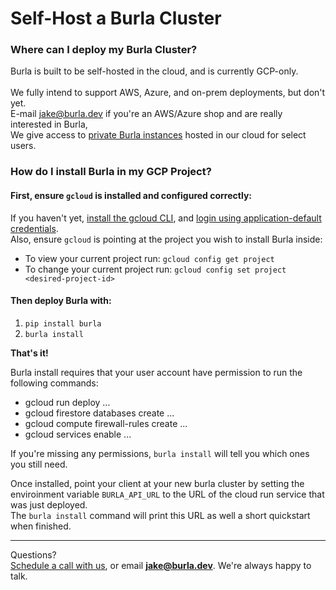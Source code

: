 # Self-Host a Burla Cluster

### Where can I deploy my Burla Cluster?

Burla is built to be self-hosted in the cloud, and is currently GCP-only.\
\
We fully intend to support AWS, Azure, and on-prem deployments, but don't yet.\
E-mail [jake@burla.dev](mailto:jake@burla.dev) if you're an AWS/Azure shop and are really interested in Burla,\
We give access to [private Burla instances](use-a-private-managed-cluster.md) hosted in our cloud for select users.

### How do I install Burla in my GCP Project?

#### First, ensure `gcloud` is installed and configured correctly:

If you haven't yet, [install the gcloud CLI](https://cloud.google.com/sdk/docs/install), and [login using application-default credentials](https://cloud.google.com/docs/authentication/set-up-adc-local-dev-environment).\
Also, ensure `gcloud` is pointing at the project you wish to install Burla inside:

* To view your current project run: `gcloud config get project`
* To change your current project run: `gcloud config set project <desired-project-id>`

#### Then deploy Burla with:

1. `pip install burla`
2. `burla install`

**That's it!**

Burla install requires that your user account have permission to run the following commands:

* gcloud run deploy ...
* gcloud firestore databases create ...
* gcloud compute firewall-rules create ...
* gcloud services enable ...

If you're missing any permissions, `burla install` will tell you which ones you still need.

Once installed, point your client at your new burla cluster by setting the enviroinment variable `BURLA_API_URL` to the URL of the cloud run service that was just deployed.\
The `burla install` command will print this URL as well a short quickstart when finished.







***

Questions?\
[Schedule a call with us](http://cal.com/jakez/burla), or email **jake@burla.dev**. We're always happy to talk.
